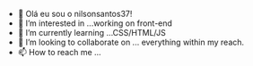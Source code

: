- 👋 Olá eu sou o nilsonsantos37!
- 👀 I’m interested in ...working on front-end
- 🌱 I’m currently learning ...CSS/HTML/JS
- 💞️ I’m looking to collaborate on ... 
everything within my reach.
- 📫 How to reach me ...
<!---
nilsonsantos37/nilsonsantos37 is a ✨ special ✨ repository because its `README.md` (this file) appears on your GitHub profile.
You can click the Preview link to take a look at your changes.
--->
